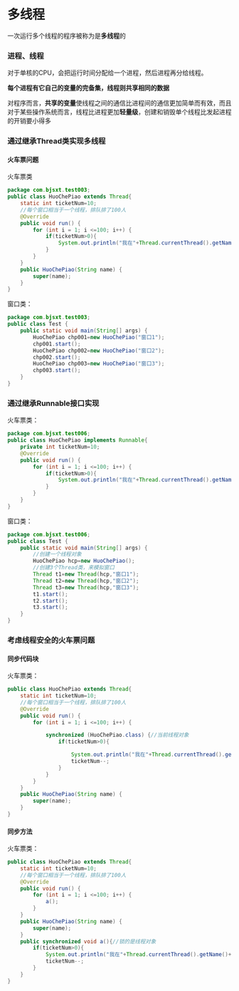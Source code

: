 # 多线程
一次运行多个线程的程序被称为是**多线程**的

### 进程、线程
对于单核的CPU，会把运行时间分配给一个进程，然后进程再分给线程。

**每个进程有它自己的变量的完备集，线程则共享相同的数据**

对程序而言，**共享的变量**使线程之间的通信比进程间的通信更加简单而有效，而且对于某些操作系统而言，线程比进程更加**轻量级**，创建和销毁单个线程比发起进程的开销要小得多

### 通过继承Thread类实现多线程

#### 火车票问题
火车票类

```java
package com.bjsxt.test003;
public class HuoChePiao extends Thread{
	static int ticketNum=10;
	//每个窗口相当于一个线程，排队排了100人
	@Override
	public void run() {
		for (int i = 1; i <=100; i++) {
			if(ticketNum>0){
				System.out.println("我在"+Thread.currentThread().getName()+",买了第"+(ticketNum--)+"张车票");
			}
		}
	}
	public HuoChePiao(String name) {
		super(name);
	}
}

```
窗口类：

```java
package com.bjsxt.test003;
public class Test {
	public static void main(String[] args) {
		HuoChePiao chp001=new HuoChePiao("窗口1");
		chp001.start();
		HuoChePiao chp002=new HuoChePiao("窗口2");
		chp002.start();
		HuoChePiao chp003=new HuoChePiao("窗口3");
		chp003.start();
	}
}

```

###  通过继承Runnable接口实现
火车票类：

```java
package com.bjsxt.test006;
public class HuoChePiao implements Runnable{
	private int ticketNum=10;
	@Override
	public void run() {
		for (int i = 1; i <=100; i++) {
			if(ticketNum>0){
				System.out.println("我在"+Thread.currentThread().getName()+"买到了第"+(ticketNum--)+"张火车票");
			}
		}
	}
}
```
窗口类：

```java
package com.bjsxt.test006;
public class Test {
	public static void main(String[] args) {
		//创建一个线程对象
		HuoChePiao hcp=new HuoChePiao();
		//创建3个Thread类，来模拟窗口
		Thread t1=new Thread(hcp,"窗口1");
		Thread t2=new Thread(hcp,"窗口2");
		Thread t3=new Thread(hcp,"窗口3");
		t1.start();
		t2.start();
		t3.start();
	}
}

```

### 考虑线程安全的火车票问题

#### 同步代码块
火车票类：

```java
public class HuoChePiao extends Thread{
	static int ticketNum=10;
	//每个窗口相当于一个线程，排队排了100人
	@Override
	public void run() {
		for (int i = 1; i <=100; i++) {

			synchronized (HuoChePiao.class) {//当前线程对象
				if(ticketNum>0){

					System.out.println("我在"+Thread.currentThread().getName()+",买了第"+(ticketNum)+"张车票");
					ticketNum--;
				}
			}
		}
	}
	public HuoChePiao(String name) {
		super(name);
	}
}
```

#### 同步方法
火车票类：

```java
public class HuoChePiao extends Thread{
	static int ticketNum=10;
	//每个窗口相当于一个线程，排队排了100人
	@Override
	public void run() {
		for (int i = 1; i <=100; i++) {
			a();
		}
	}
	public HuoChePiao(String name) {
		super(name);
	}
	public synchronized void a(){//锁的是线程对象
		if(ticketNum>0){
			System.out.println("我在"+Thread.currentThread().getName()+",买了第"+(ticketNum)+"张车票");
			ticketNum--;
		}
	}
}

```